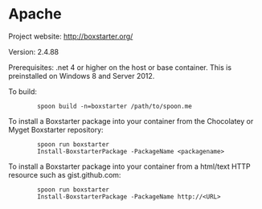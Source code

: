 # Apache

Project website: http://boxstarter.org/

Version: 2.4.88

Prerequisites: .net 4 or higher on the host or base container. This is preinstalled on Windows 8 and Server 2012.

To build: 

```
        spoon build -n=boxstarter /path/to/spoon.me
```
To install a Boxstarter package into your container from the Chocolatey or Myget Boxstarter repository:

```
		spoon run boxstarter
		Install-BoxstarterPackage -PackageName <packagename>
```

To install a Boxstarter package into your container from a html/text HTTP resource such as gist.github.com:

```
		spoon run boxstarter
		Install-BoxstarterPackage -PackageName http://<URL>
```
